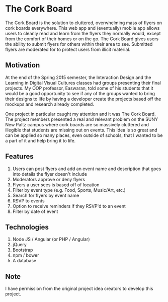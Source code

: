 # The Cork Board

The Cork Board is the solution to cluttered, overwhelming mass of flyers on cork boards everywhere.  This web app and (eventually) mobile app allows users to cleanly read and learn from the flyers they normally would, except from the comfort of their homes or on the go.  The Cork Board gives users the ability to submit flyers for others within their area to see.  Submitted flyers are moderated for to protect users from illicit material.

## Motivation

At the end of the Spring 2015 semester, the Interaction Design and the Learning in Digital Visual Cultures classes had groups presenting their final projects.  My OOP professor, Easwaran, told some of his students that it would be a good opportunity to see if any of the groups wanted to bring their designs to life by having a developer create the projects based off the mockups and research already completed.

One project in particular caught my attention and it was The Cork Board.  The project members presented a real and relevant problem on the SUNY New Paltz campus where cork boards are so massively cluttered and illegible that students are missing out on events.  This idea is so great and can be applied so many places, even outside of schools, that I wanted to be a part of it and help bring it to life.

## Features

1. Users can post flyers and add an event name and description that goes into details the flyer doesn't include
2. Moderators approve or deny flyers
3. Flyers a user sees is based off of location
4. Filter by event type (e.g. Food, Sports, Music/Art, etc.)
5. Search for flyers by event name
6. RSVP to events
7. Option to receive reminders if they RSVP'd to an event
8. Filter by date of event

## Technologies

1. Node JS / Angular (or PHP / Angular)
2. jQuery
3. Bootstrap
4. npm / bower
5. A database

## Note

I have permission from the original project idea creators to develop this project.
